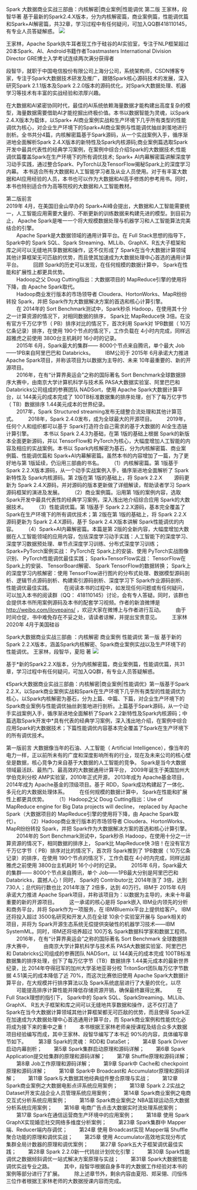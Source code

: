 
Spark 大数据商业实战三部曲：内核解密|商业案例|性能调优 第二版 王家林，段智华著  基于最新的Spark2.4.X版本，分为内核解密篇，商业案例篇，性能调优篇和Spark+AI解密篇，共32章，学习过程中有任何疑问，可加入QQ群418110145，有专业人员答疑解惑。 
![](https://github.com/duanzhihua/code-of-spark-big-data-business-trilogy/blob/master/SecondEdition/aboutBookSecondEdition.png)


王家林，Apache Spark执牛耳者现工作于硅谷的AI实验室，专注于NLP框架超过20本Spark、Al、Android书籍作者Toastmasters International Division Director GRE博士入学考试连续两次满分获得者                                                                                        

段智华，就职于中国电信股份有限公司上海分公司，系统架构师，CSDN博客专家，专注于Spark大数据技术研发及推广，跟随Spark核心源码技术的发展，深入研究Spark 2.1.1版本及Spark 2.2.0版本的源码优化，对Spark大数据处理、机器学习等技术有丰富的实战经验和浓厚兴趣。

在大数据和AI紧密协同时代，最佳的AI系统依赖海量数据才能构建出高度复杂的模型，海量数据需要借助Al才能挖掘出终极价值。本书以数据智能为灵魂，以Spark 2.4.X版本为载体，以Spark+ AI商业案例实战和生产环境下几乎所有类型的性能调优为核心，对企业生产环境下的Spark+AI商业案例与性能调优抽丝剥茧地进行剖析。全书共分4篇，内核解密篇基于Spark源码，从一个实战案例入手，循序渐进地全面解析Spark 2.4.X版本的新特性及Spark内核源码;商业案例篇选取Spark开发中最具代表性的经典学习案例，在案例中综合介绍Spark的大数据技术;性能调优篇覆盖Spark在生产环境下的所有调优技术; Spark+ AI内幕解密篇讲解深度学习动手实践，通过整合Spark、PyTorch以及TensorFlow揭秘Spark上的深度学习内幕。
本书适合所有大数据和人工智能学习者及从业人员使用。对于有丰富大数据和AI应用经验的人员，本书也可以作为大数据和AI高手修炼的参考用书。同时，本书也特别适合作为高等院校的大数据和人工智能教材。
 
第二版前言                                                                                                                          
2019年 4月，在美国旧金山举办的 Spark+AI峰会提出，大数据和人工智能需要统一，人工智能应用需要大量的、不断更新的训练数据来构建先进的模型。到目前为止， Apache Spark是唯一一个将大规模数据处理与机器学习和人工智能算法完美结合的引擎。                                                             
　　Apache Spark是大数据领域的通用计算平台。在 Full Stack思想的指导下， Spark中的 Spark SQL、Spark Streaming、MLLib、GraphX、R五大子框架和库之间可以无缝地共享数据和操作，这不仅形成了 Spark在当今大数据计算领域其他计算框架无可匹敌的优势，而且使其加速成为大数据处理中心首选的通用计算平台。
　　回顾 Spark的历史可以发现，在任何规模的数据计算中， Spark在性能和扩展性上都更具优势。                                                    
　　Hadoop之父 Doug Cutting指出：大数据项目的 MapReduce引擎的使用将下降，由 Apache Spark取代。                                            
　　Hadoop商业发行版本的市场领导者 Cloudera、HortonWorks、MapR纷纷转投 Spark，并把 Spark作为大数据解决方案的首选和核心计算引擎。             
　　在 2014年的 Sort Benchmark测试中，Spark秒杀 Hadoop，在使用其十分之一计算资源的情况下，对相同数据的排序， Spark比 MapReduce快 3倍。在没有官方千万亿字节（ PB）排序对比的情况下，首次利用 Spark对 1PB数据（ 10万亿条记录）排序，在使用 190个节点的情况下，工作负载在 4小时内完成，同样远超雅虎之前使用 3800台主机耗时 16小时的记录。                                                                                           
　　2015年 6月，Spark最大的集群—— 8000个节点来自腾讯，单个最大 Job——1PB来自阿里巴巴和 Databricks。
　　IBM公司于 2015年 6月承诺大力推进 Apache Spark项目，并称该项目为以数据为主导的、未来 10年最重要的、新的开源项目。                             
　　2016年，在有“计算界奥运会”之称的国际著名 Sort Benchmark全球数据排序大赛中，由南京大学计算机科学与技术系 PASA大数据实验室、阿里巴巴和 Databricks公司组成的参赛团队 NADSort，使用 Apache Spark大数据计算平台，以 144美元的成本完成了 100TB标准数据集的排序处理，创下了每万亿字节（ TB）数据排序 1.44美元成本的世界纪录。                                                                                  
　　2017年，Spark Structured streaming发布无缝整合流处理和其他计算范式。
　　2018年，Spark 2.4.0发布，成为全球最大的开源项目。
　　2019年，任何个人和组织都可以基于 Spark打造符合自己需求的基于大数据的 AI全生态链计算引擎。
　　本书以 Spark 2.4.3为基础，在第 1版的基础上根据 Spark的新版本全面更新源码，并以 TensorFlow和 PyTorch为核心，大幅度增加人工智能的内容及相应的实战案例。本书以 Spark内核解密为基石，分为内核解密篇、商业案例篇、性能调优篇和 Spark+AI内幕解密篇。虽然本书的内容增加了一篇，为了更好地与第 1版延续，仍沿用三部曲的书名。
　　（1）内核解密篇。第 1版基于 Spark 2.2.X版本源码，从一个动手实战案例入手，循序渐进地全面解析了 Spark 新特性及 Spark内核源码。第 2版在第 1版的基础上，将 Spark 2.2.X
　　源码更新为 Spark 2.4.X源码，并对源码的版本更新做了详细解读，帮助读者学习 Spark源码框架的演进及发展。
　　（2）商业案例篇。沿用第 1版的案例内容，选取 Spark开发中最具代表性的经典学习案例，深入浅出地介绍综合应用 Spark的大数据技术。
　　（3）性能调优篇。第 1版基于 Spark 2.2.X源码，基本完全覆盖了 Spark在生产环境下的所有调优技术；第 2版在第 1版的基础上，将 Spark 2.2.X源码更新为 Spark 2.4.X源码，基于 Spark 2.4.X版本讲解 Spark性能调优的内容。
　　（4）Spark+AI内幕解密篇。本篇是第 2版的全新内容，大幅度增加大数据在人工智能领域的应用内容，包括深度学习动手实践：人工智能下的深度学习、深度学习数据预处理、单节点深度学习训练、分布式深度学习训练； Spark+PyTorch案例实战： PyTorch在 Spark上的安装、使用 PyTorch实战图像识别、 PyTorch性能调优最佳实践； Spark+TensorFlow实战： TensorFlow在 Spark上的安装、 TensorBoard解密、 Spark TensorFlow的数据转换； Spark上的深度学习内核解密：使用 TensorFlow进行图片的分布式处理、数据模型源码剖析、逻辑节点源码剖析、构建索引源码剖析、深度学习下 Spark作业源码剖析、性能调优最佳实践。
　　在阅读本书的过程中，如发现任何问题或有任何疑问，可以加入本书的阅读群（QQ： 418110145）讨论，会有专人答疑。同时，该群也会提供本书所用案例源码及本书的配套学习视频。作者的新浪微博是 http://weibo.com/ilovepains/  ，欢迎大家在微博上与作者进行互动。
　　由于时间仓促，书中难免存在不妥之处，请读者谅解，并提出宝贵意见。
　　王家林 2020年 4月于美国硅谷
  
  

Spark大数据商业实战三部曲 ：内核解密 商业案例 性能调优 第一版 基于新的Spark 2.2.X版本，涵盖Spark内核解密、Spark商业案例实战以及生产环境下的性能调优。 王家林，段智华，夏阳 著 
![](https://github.com/duanzhihua/code-of-spark-big-data-business-trilogy/blob/master/aboutBook.jpg)


基于*新的Spark2.2.X版本，分为内核解密篇，商业案例篇，性能调优篇，共31章，学习过程中有任何疑问，可加入QQ群，有专业人员答疑解惑。

《Spark大数据商业实战三部曲：内核解密|商业案例|性能调优》第一版基于Spark 2.2.X，以Spark商业案例实战和Spark在生产环境下几乎所有类型的性能调优为核心，以Spark内核解密为基石，分为上篇、中篇、下篇，对企业生产环境下的Spark商业案例与性能调优抽丝剥茧地进行剖析。上篇基于Spark源码，从一个动手实战案例入手，循序渐进地全面解析了Spark 2.2新特性及Spark内核源码；中篇选取Spark开发中*具有代表的经典学习案例，深入浅出地介绍，在案例中综合应用Spark的大数据技术；下篇性能调优内容基本完全覆盖了Spark在生产环境下的所有调优技术。

第一版前言
大数据像当年的石油、人工智能（ Artificial Intelligence），像当年的电力一样，正以前所未有的广度和深度影响所有的行业，现在及未来公司的核心壁垒是数据，核心竞争力来自基于大数据的人工智能的竞争。 Spark是当今大数据领域最活跃、最热门、最高效的大数据通用计算平台， 2009年诞生于美国加州大学伯克利分校 AMP实验室，2010年正式开源， 2013年成为 Apache基金项目， 2014年成为 Apache基金的顶级项目。基于 RDD，Spark成功构建起了一体化、多元化的大数据处理体系。
　　在任何规模的数据计算中， Spark在性能和扩展性上都更具优势。
　　（1）Hadoop之父 Doug Cutting指出：Use of MapReduce engine for Big Data projects will decline， replaced by Apache Spark（大数据项目的 MapReduce引擎的使用将下降，由 Apache Spark取代）。
　　（2）Hadoop商业发行版本的市场领导者 Cloudera、HortonWorks、MapR纷纷转投 Spark，并把 Spark作为大数据解决方案的首选和核心计算引擎。
　　2014年的 Sort Benchmark测试中，Spark秒杀 Hadoop，在使用十分之一计算资源的情况下，相同数据的排序上， Spark比 MapReduce快 3倍！在没有官方千万亿字节（ PB）排序对比的情况下，首次将 Spark推到了 1PB数据（ 10万亿条记录）的排序，在使用 190个节点的情况下，工作负载在 4小时内完成，同样远超雅虎之前使用 3800台主机耗时 16个小时的记录。
　　2015年 6月，Spark最大的集群—— 8000个节点来自腾讯，单个 Job——1PB最大分别是阿里巴巴和 Databricks，震撼人心！同时， Spark的 Contributor比 2014年涨了 3倍，达到 730人；总代码行数也比 2014年涨了 2倍多，达到 40万行。IBM于 2015年 6月承诺大力推进 Apache Spark项目，并称该项目为：以数据为主导的，未来十年最重要的新的开源项目。
　　这一承诺的核心是将 Spark嵌入 IBM业内领先的分析和商务平台，并将 Spark作为一项服务，在 IBMBluemix平台上提供给客户。 IBM还将投入超过 3500名研究和开发人员在全球 10余个实验室开展与 Spark相关的项目，并将为 Spark开源生态系统无偿提供突破性的机器学习技术——IBM SystemML。同时，IBM还将培养超过 100万名 Spark数据科学家和数据工程师。
　　2016年，在有“计算界奥运会”之称的国际著名 Sort Benchmark 全球数据排序大赛中，
　　由南京大学计算机科学与技术系 PASA大数据实验室、阿里巴巴和 Databricks公司组成的参赛团队 NADSort，以 144美元的成本完成 100TB标准数据集的排序处理，创下了每万亿字节（TB）数据排序 1.44美元成本的最新世界纪录，比 2014年夺得冠军的加州大学圣地亚哥分校 TritonSort团队每万亿字节数据 4.51美元的成本降低了近 70%，而这次比赛依旧使用 Apache Spark大数据计算平台，在大规模并行排序算法以及 Spark系统底层进行了大量的优化，以尽
　　可能提高排序计算性能并降低存储资源开销，确保最终赢得比赛。
　　在 Full Stack理想的指引下， Spark中的 Spark SQL、SparkStreaming、MLLib、GraphX、 R五大子框架和库之间可以无缝地共享数据和操作，这不仅打造了 Spark在当今大数据计算领域其他计算框架都无可匹敌的优势，而且使得 Spark正在加速成为大数据处理中心首选通用计算平台，而 Spark商业案例和性能优化必将成为接下来的重中之重！
　　本书根据王家林老师亲授课程及结合众多大数据项目经验编写而成，其中王家林、段智华编写了本书近 90%的内容，具体编写章节如下。
　　第3章 Spark的灵魂： RDD和 DataSet；
　　第4章 Spark Driver启动内幕剖析；
　　第5章 Spark集群启动原理和源码详解；
　　第6章 Spark Application提交给集群的原理和源码详解；
　　第7章 Shuffle原理和源码详解；
　　第8章 Job工作原理和源码详解；
　　第9章 Spark中 Cache和 checkpoint原理和源码详解；
　　第10章 Spark中 Broadcast和 Accumulator原理和源码详解；
　　第11章 Spark与大数据其他经典组件整合原理与实战；
　　第12章 Spark商业案例之大数据电影点评系统应用案例；
　　第13章 Spark 2.2实战之 Dataset开发实战企业人员管理系统应用案例；
　　第14章 Spark商业案例之电商交互式分析系统应用案例；
　　第15章 Spark商业案例之 NBA篮球运动员大数据分析系统应用案例；
　　第16章 电商广告点击大数据实时流处理系统案例；
　　第17章 Spark在通信运营商生产环境中的应用案例；
　　第18章 使用 Spark GraphX实现婚恋社交网络多维度分析案例；
　　第23章 Spark集群中 Mapper端、Reducer端内存调优；
　　第24章 使用 Broadcast实现 Mapper端 Shuffle聚合功能的原理和调优实战；
　　第25章 使用 Accumulator高效地实现分布式集群全局计数器的原理和调优案例；
　　第27章 Spark五大子框架调优最佳实践；
　　第28章 Spark 2.2.0新一代钨丝计划优化引擎；
　　第30章 Spark性能调优之数据倾斜调优一站式解决方案原理与实战；
　　第31章 Spark大数据性能调优实战专业之路。
　　其中，段智华根据自身多年的大数据工作经验对本书的案例等部分进行了扩展。
　　除上述章节外，剩余内容由夏阳、郑采翎、闫恒伟三位作者根据王家林老师的大数据授课内容而完成。

